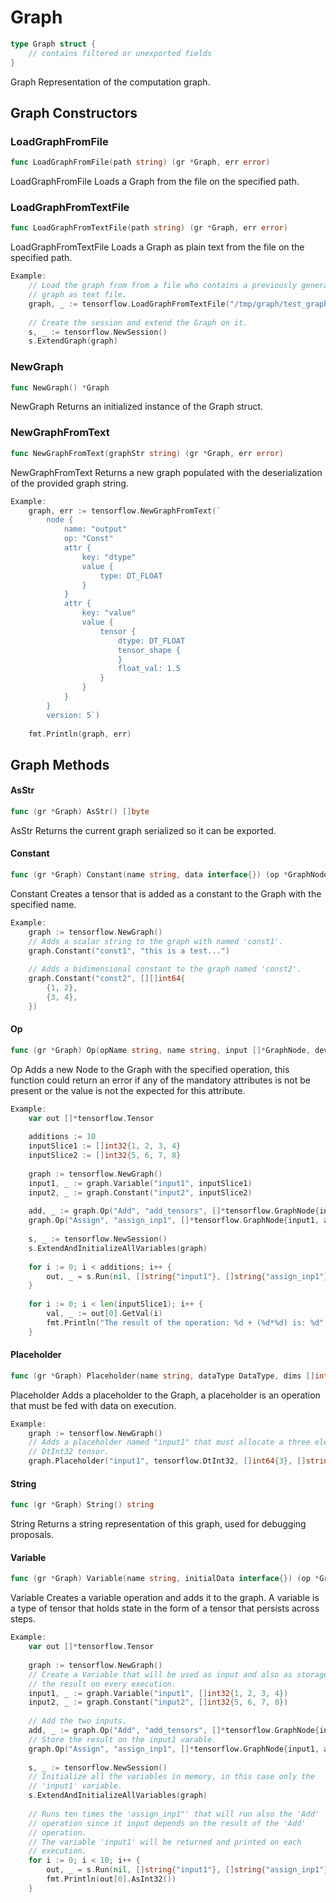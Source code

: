 # Graph

```Go
type Graph struct {
    // contains filtered or unexported fields
}
```

Graph Representation of the computation graph.

## Graph Constructors

### LoadGraphFromFile

```go
func LoadGraphFromFile(path string) (gr *Graph, err error)
```

LoadGraphFromFile Loads a Graph from the file on the specified path.

### LoadGraphFromTextFile

```go
func LoadGraphFromTextFile(path string) (gr *Graph, err error)
```

LoadGraphFromTextFile Loads a Graph as plain text from the file on the specified
path.

```Go
Example:
	// Load the graph from from a file who contains a previously generated
	// graph as text file.
	graph, _ := tensorflow.LoadGraphFromTextFile("/tmp/graph/test_graph.pb")
	
	// Create the session and extend the Graph on it.
	s, _ := tensorflow.NewSession()
	s.ExtendGraph(graph)


```

### NewGraph

```go
func NewGraph() *Graph
```

NewGraph Returns an initialized instance of the Graph struct.

### NewGraphFromText

```go
func NewGraphFromText(graphStr string) (gr *Graph, err error)
```

NewGraphFromText Returns a new graph populated with the deserialization of the
provided graph string.

```Go
Example:
	graph, err := tensorflow.NewGraphFromText(`
	    node {
	        name: "output"
	        op: "Const"
	        attr {
	            key: "dtype"
	            value {
	                type: DT_FLOAT
	            }
	        }
	        attr {
	            key: "value"
	            value {
	                tensor {
	                    dtype: DT_FLOAT
	                    tensor_shape {
	                    }
	                    float_val: 1.5 
	                }
	            }
	        }
	    }
	    version: 5`)
	
	fmt.Println(graph, err)


```

## Graph Methods

#### AsStr

```go
func (gr *Graph) AsStr() []byte
```

AsStr Returns the current graph serialized so it can be exported.

#### Constant

```go
func (gr *Graph) Constant(name string, data interface{}) (op *GraphNode, err error)
```

Constant Creates a tensor that is added as a constant to the Graph with the
specified name.

```Go
Example:
	graph := tensorflow.NewGraph()
	// Adds a scalar string to the graph with named 'const1'.
	graph.Constant("const1", "this is a test...")
	
	// Adds a bidimensional constant to the graph named 'const2'.
	graph.Constant("const2", [][]int64{
	    {1, 2},
	    {3, 4},
	})


```

#### Op

```go
func (gr *Graph) Op(opName string, name string, input []*GraphNode, device string, attrs map[string]interface{}) (node *GraphNode, err error)
```

Op Adds a new Node to the Graph with the specified operation, this function
could return an error if any of the mandatory attributes is not be present or
the value is not the expected for this attribute.

```Go
Example:
	var out []*tensorflow.Tensor
	
	additions := 10
	inputSlice1 := []int32{1, 2, 3, 4}
	inputSlice2 := []int32{5, 6, 7, 8}
	
	graph := tensorflow.NewGraph()
	input1, _ := graph.Variable("input1", inputSlice1)
	input2, _ := graph.Constant("input2", inputSlice2)
	
	add, _ := graph.Op("Add", "add_tensors", []*tensorflow.GraphNode{input1, input2}, "", map[string]interface{}{})
	graph.Op("Assign", "assign_inp1", []*tensorflow.GraphNode{input1, add}, "", map[string]interface{}{})
	
	s, _ := tensorflow.NewSession()
	s.ExtendAndInitializeAllVariables(graph)
	
	for i := 0; i < additions; i++ {
	    out, _ = s.Run(nil, []string{"input1"}, []string{"assign_inp1"})
	}
	
	for i := 0; i < len(inputSlice1); i++ {
	    val, _ := out[0].GetVal(i)
	    fmt.Println("The result of the operation: %d + (%d*%d) is: %d", inputSlice1[i], inputSlice2[i], additions, val)
	}


```

#### Placeholder

```go
func (gr *Graph) Placeholder(name string, dataType DataType, dims []int64, dimNames []string) (op *GraphNode)
```

Placeholder Adds a placeholder to the Graph, a placeholder is an operation that
must be fed with data on execution.

```Go
Example:
	graph := tensorflow.NewGraph()
	// Adds a placeholder named "input1" that must allocate a three element
	// DtInt32 tensor.
	graph.Placeholder("input1", tensorflow.DtInt32, []int64{3}, []string{})


```

#### String

```go
func (gr *Graph) String() string
```

String Returns a string representation of this graph, used for debugging
proposals.

#### Variable

```go
func (gr *Graph) Variable(name string, initialData interface{}) (op *GraphNode, err error)
```

Variable Creates a variable operation and adds it to the graph. A variable is a
type of tensor that holds state in the form of a tensor that persists across
steps.

```Go
Example:
	var out []*tensorflow.Tensor
	
	graph := tensorflow.NewGraph()
	// Create a Variable that will be used as input and also as storage of
	// the result on every execution.
	input1, _ := graph.Variable("input1", []int32{1, 2, 3, 4})
	input2, _ := graph.Constant("input2", []int32{5, 6, 7, 8})
	
	// Add the two inputs.
	add, _ := graph.Op("Add", "add_tensors", []*tensorflow.GraphNode{input1, input2}, "", map[string]interface{}{})
	// Store the result on the input1 varable.
	graph.Op("Assign", "assign_inp1", []*tensorflow.GraphNode{input1, add}, "", map[string]interface{}{})
	
	s, _ := tensorflow.NewSession()
	// Initialize all the variables in memory, in this case only the
	// 'input1' variable.
	s.ExtendAndInitializeAllVariables(graph)
	
	// Runs ten times the 'assign_inp1"' that will run also the 'Add'
	// operation since it input depends on the result of the 'Add'
	// operation.
	// The variable 'input1' will be returned and printed on each
	// execution.
	for i := 0; i < 10; i++ {
	    out, _ = s.Run(nil, []string{"input1"}, []string{"assign_inp1"})
	    fmt.Println(out[0].AsInt32())
	}


```

